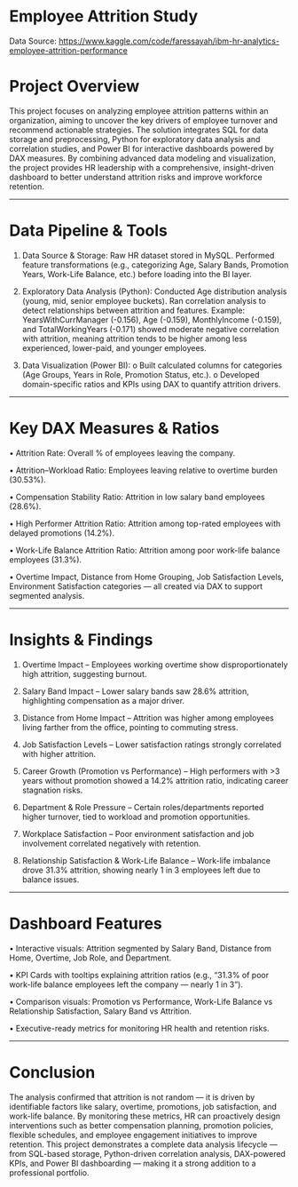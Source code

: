 # Employee Attrition Study

Data Source: https://www.kaggle.com/code/faressayah/ibm-hr-analytics-employee-attrition-performance

# Project Overview

This project focuses on analyzing employee attrition patterns within an organization, aiming to uncover the key drivers of employee turnover and recommend actionable strategies. The solution integrates SQL for data storage and preprocessing, Python for exploratory data analysis and correlation studies, and Power BI for interactive dashboards powered by DAX measures.
By combining advanced data modeling and visualization, the project provides HR leadership with a comprehensive, insight-driven dashboard to better understand attrition risks and improve workforce retention.
________________________________________

# Data Pipeline & Tools

1.	Data Source & Storage:
   Raw HR dataset stored in MySQL.
   Performed feature transformations (e.g., categorizing Age, Salary Bands, Promotion Years, Work-Life Balance, etc.) before loading into the BI layer.

2.	Exploratory Data Analysis (Python):
   Conducted Age distribution analysis (young, mid, senior employee buckets).
   Ran correlation analysis to detect relationships between attrition and features.
   Example: YearsWithCurrManager (-0.156), Age (-0.159), MonthlyIncome (-0.159), and TotalWorkingYears (-0.171) showed moderate negative correlation with attrition, meaning attrition tends to be higher among less experienced, lower-paid, and younger employees.

3.	Data Visualization (Power BI):
   o	Built calculated columns for categories (Age Groups, Years in Role, Promotion Status, etc.).
   o	Developed domain-specific ratios and KPIs using DAX to quantify attrition drivers.
________________________________________
# Key DAX Measures & Ratios

   •	Attrition Rate: Overall % of employees leaving the company.

   •	Attrition–Workload Ratio: Employees leaving relative to overtime burden (30.53%).

   •	Compensation Stability Ratio: Attrition in low salary band employees (28.6%).

   •	High Performer Attrition Ratio: Attrition among top-rated employees with delayed promotions (14.2%).

   •	Work-Life Balance Attrition Ratio: Attrition among poor work-life balance employees (31.3%).

   •	Overtime Impact, Distance from Home Grouping, Job Satisfaction Levels, Environment Satisfaction categories — all created via DAX to support segmented analysis.

________________________________________
# Insights & Findings

   1.	Overtime Impact – Employees working overtime show disproportionately high attrition, suggesting burnout.
   
   2.	Salary Band Impact – Lower salary bands saw 28.6% attrition, highlighting compensation as a major driver.
   
   3.	Distance from Home Impact – Attrition was higher among employees living farther from the office, pointing to commuting stress.
   
   4.	Job Satisfaction Levels – Lower satisfaction ratings strongly correlated with higher attrition.
   
   5.	Career Growth (Promotion vs Performance) – High performers with >3 years without promotion showed a 14.2% attrition ratio, indicating career stagnation risks.
    
   6.	Department & Role Pressure – Certain roles/departments reported higher turnover, tied to workload and promotion opportunities.
    
   7.	Workplace Satisfaction – Poor environment satisfaction and job involvement correlated negatively with retention.
    
   8.	Relationship Satisfaction & Work-Life Balance – Work-life imbalance drove 31.3% attrition, showing nearly 1 in 3 employees left due to balance issues.
________________________________________
# Dashboard Features

   •	Interactive visuals: Attrition segmented by Salary Band, Distance from Home, Overtime, Job Role, and Department.

   •	KPI Cards with tooltips explaining attrition ratios (e.g., “31.3% of poor work-life balance employees left the company — nearly 1 in 3”).

   •	Comparison visuals: Promotion vs Performance, Work-Life Balance vs Relationship Satisfaction, Salary Band vs Attrition.

   •	Executive-ready metrics for monitoring HR health and retention risks.
________________________________________
# Conclusion

The analysis confirmed that attrition is not random — it is driven by identifiable factors like salary, overtime, promotions, job satisfaction, and work-life balance. By monitoring these metrics, HR can proactively design interventions such as better compensation planning, promotion policies, flexible schedules, and employee engagement initiatives to improve retention.
This project demonstrates a complete data analysis lifecycle — from SQL-based storage, Python-driven correlation analysis, DAX-powered KPIs, and Power BI dashboarding — making it a strong addition to a professional portfolio.
